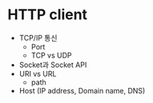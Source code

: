 # HTTP client

- TCP/IP 통신
	- Port
	- TCP vs UDP
- Socket과 Socket API
- URI vs URL
	- path
- Host (IP address, Domain name, DNS)

